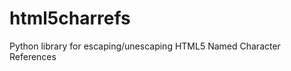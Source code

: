 html5charrefs
=============

Python library for escaping/unescaping HTML5 Named Character References
